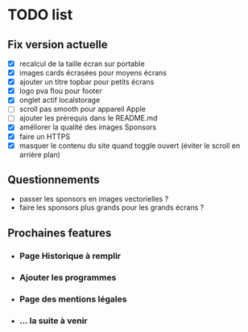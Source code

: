 # TODO list

## Fix version actuelle

* [x] recalcul de la taille écran sur portable
* [x] images cards écrasées pour moyens écrans
* [x] ajouter un titre topbar pour petits écrans
* [x] logo pva flou pour footer
* [x] onglet actif localstorage
* [ ] scroll pas smooth pour appareil Apple
* [ ] ajouter les prérequis dans le README.md
* [x] améliorer la qualité des images Sponsors
* [x] faire un HTTPS
* [x] masquer le contenu du site quand toggle ouvert (éviter le scroll en arrière plan)

## Questionnements

* passer les sponsors en images vectorielles ?
* faire les sponsors plus grands pour les grands écrans ?

## Prochaines features

* ### Page Historique à remplir
* ### Ajouter les programmes
* ### Page des mentions légales
* ### ... la suite à venir

